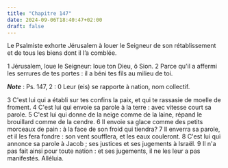 ```yaml
---
title: "Chapitre 147"
date: 2024-09-06T18:40:47+02:00
draft: false
---
```



Le Psalmiste exhorte Jérusalem à louer le Seigneur de son rétablissement et de tous les biens dont il l’a comblée.


1 Jérusalem, loue le Seigneur: loue ton Dieu, ô Sion. 2 Parce qu'il a affermi les serrures de tes portes : il a béni tes fils au milieu de toi.

***Note*** :  Ps. 147, 2 : 0 Leur (eis) se rapporte à nation, nom collectif.

3 C'est lui qui a établi sur tes confins la paix, et qui te rassasie de moelle de froment. 4 C'est lui qui envoie sa parole à la terre : avec vitesse court sa parole. 5 C'est lui qui donne de la neige comme de la laine, répand le brouillard comme de la cendre. 6 Il envoie sa glace comme des petits morceaux de pain : à la face de son froid qui tiendra? 7 Il enverra sa parole, et il les fera fondre : son vent soufflera, et les eaux couleront. 8 C'est lui qui annonce sa parole à Jacob ; ses justices et ses jugements à Israël. 9 Il n'a pas fait ainsi pour toute nation : et ses jugements, il ne les leur a pas manifestés. Alléluia.

